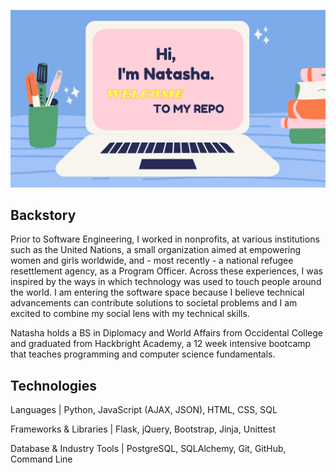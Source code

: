 ![](/static/cover-img.png)

## Backstory

Prior to Software Engineering, I worked in nonprofits, at various institutions such as the United Nations, a small organization aimed at empowering women and girls worldwide, and - most recently - a national refugee resettlement agency, as a Program Officer. Across these experiences, I was inspired by the ways in which technology was used to touch people around the world. I am entering the software space because I believe technical advancements can contribute solutions to societal problems and I am excited to combine my social lens with my technical skills.

Natasha holds a BS in Diplomacy and World Affairs from Occidental College and graduated from Hackbright Academy, a 12 week intensive bootcamp that teaches programming and computer science fundamentals.

## Technologies

Languages | Python, JavaScript (AJAX, JSON), HTML, CSS, SQL

Frameworks & Libraries | Flask, jQuery, Bootstrap, Jinja, Unittest

Database & Industry Tools | PostgreSQL, SQLAlchemy, Git, GitHub, Command Line
